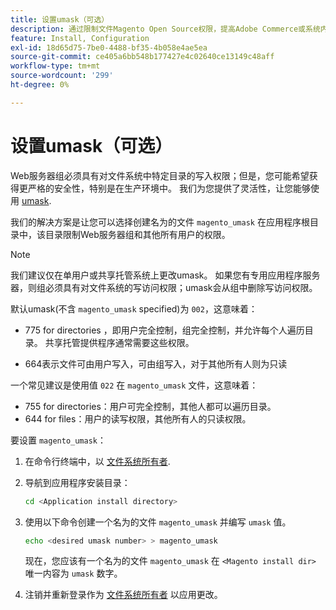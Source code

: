 ```yaml
---
title: 设置umask（可选）
description: 通过限制文件Magento Open Source权限，提高Adobe Commerce或系统内部部署的安全状态。
feature: Install, Configuration
exl-id: 18d65d75-7be0-4488-bf35-4b058e4ae5ea
source-git-commit: ce405a6bb548b177427e4c02640ce13149c48aff
workflow-type: tm+mt
source-wordcount: '299'
ht-degree: 0%

---
```


# 设置umask（可选）

Web服务器组必须具有对文件系统中特定目录的写入权限；但是，您可能希望获得更严格的安全性，特别是在生产环境中。 我们为您提供了灵活性，让您能够使用 [umask](https://www.cyberciti.biz/tips/understanding-linux-unix-umask-value-usage.html).

我们的解决方案是让您可以选择创建名为的文件 `magento_umask` 在应用程序根目录中，该目录限制Web服务器组和其他所有用户的权限。

>[!NOTE]
>
>我们建议仅在单用户或共享托管系统上更改umask。 如果您有专用应用程序服务器，则组必须具有对文件系统的写访问权限；umask会从组中删除写访问权限。

默认umask(不含 `magento_umask` specified)为 `002`，这意味着：

* 775 for directories ，即用户完全控制，组完全控制，并允许每个人遍历目录。 共享托管提供程序通常需要这些权限。

* 664表示文件可由用户写入，可由组写入，对于其他所有人则为只读

一个常见建议是使用值 `022` 在 `magento_umask` 文件，这意味着：

* 755 for directories：用户可完全控制，其他人都可以遍历目录。
* 644 for files：用户的读写权限，其他所有人的只读权限。

要设置 `magento_umask`：

1. 在命令行终端中，以 [文件系统所有者](../prerequisites/file-system/overview.md).
1. 导航到应用程序安装目录：

   ```bash
   cd <Application install directory>
   ```

1. 使用以下命令创建一个名为的文件 `magento_umask` 并编写 `umask` 值。

   ```bash
   echo <desired umask number> > magento_umask
   ```

   现在，您应该有一个名为的文件 `magento_umask` 在 `<Magento install dir>` 唯一内容为 `umask` 数字。

1. 注销并重新登录作为 [文件系统所有者](../prerequisites/file-system/overview.md) 以应用更改。
